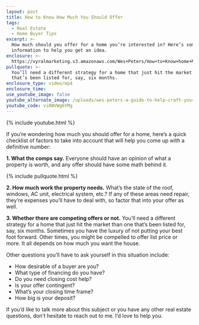 ```yaml
---
layout: post
title: How to Know How Much You Should Offer
tags:
  - Real Estate
  - Home Buyer Tips
excerpt: >-
  How much should you offer for a home you’re interested in? Here’s some
  information to help you get an idea.
enclosure: >-
  https://vyralmarketing.s3.amazonaws.com/Wes+Peters/How+to+Know+home+Much+You+Should+Offer.mp4
pullquote: >-
  You’ll need a different strategy for a home that just hit the market than one
  that’s been listed for, say, six months.
enclosure_type: video/mp4
enclosure_time:
use_youtube_image: false
youtube_alternate_image: /uploads/wes-peters-a-guide-to-help-craft-your-offer-youtube.png
youtube_code: vi0WVWg6YMg
---
```


{% include youtube.html %}

If you’re wondering how much you should offer for a home, here’s a quick checklist of factors to take into account that will help you come up with a definitive number:&nbsp;

**1\. What the comps say.** Everyone should have an opinion of what a property is worth, and any offer should have some math behind it.

{% include pullquote.html %}

**2\. How much work the property needs.** What’s the state of the roof, windows, AC unit, electrical system, etc.? If any of these areas need repair, they’re expenses you’ll have to deal with, so factor that into your offer as well.&nbsp;

**3\. Whether there are competing offers or not.** You’ll need a different strategy for a home that just hit the market than one that’s been listed for, say, six months. Sometimes you have the luxury of not putting your best foot forward. Other times, you might be compelled to offer list price or more. It all depends on how much you want the house.&nbsp;

Other questions you’ll have to ask yourself in this situation include:

* How desirable of a buyer are you?
* What type of financing do you have?
* Do you need closing cost help?
* Is your offer contingent?
* What’s your closing time frame?
* How big is your deposit?

If you’d like to talk more about this subject or you have any other real estate questions, don’t hesitate to reach out to me. I’d love to help you.